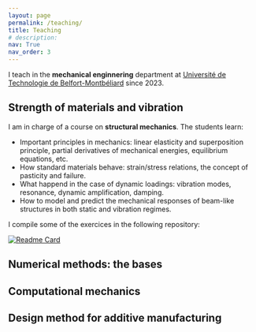 ```yaml
---
layout: page
permalink: /teaching/
title: Teaching
# description: 
nav: True
nav_order: 3
---
```


I teach in the **mechanical enginnering** department at [Université de Technologie de Belfort-Montbéliard](https://www.utbm.fr/) since 2023. 

## Strength of materials and vibration

I am in charge of a course on **structural mechanics**. The students learn:
* Important principles in mechanics: linear elasticity and superposition principle, partial derivatives of mechanical energies, equilibrium equations, etc.
* How standard materials behave: strain/stress relations, the concept of pasticity and failure.
* What happend in the case of dynamic loadings: vibration modes, resonance, dynamic amplification, damping.
* How to model and predict the mechanical responses of beam-like structures in both static and vibration regimes.

I compile some of the exercices in the following repository:

[![Readme Card](https://github-readme-stats.vercel.app/api/pin/?username=thibaut-hirschler&repo=UTBM-MQ44-TD)](https://github.com/thibaut-hirschler/UTBM-MQ44-TD)

<!-- code for GitHub repositories
{% if site.data.repositories.github_repos %}
<div class="repositories d-flex flex-wrap flex-md-row flex-column justify-content-between align-items-center">
  {% for repo in site.data.repositories.github_repos %} {% include repository/repo.liquid repository=repo %} {% endfor %}
</div>
{% endif %} -->

## Numerical methods: the bases



## Computational mechanics

## Design method for additive manufacturing


